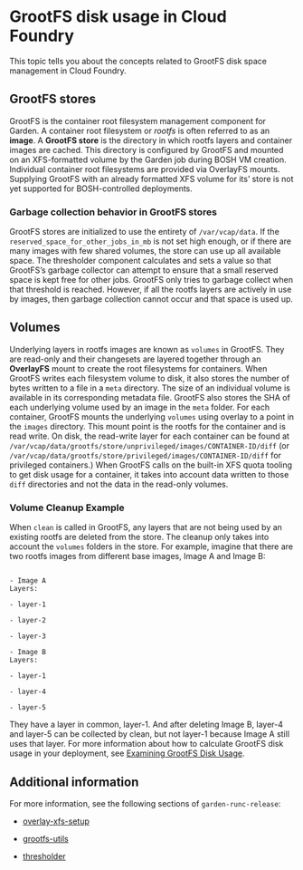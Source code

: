 # GrootFS disk usage in Cloud Foundry
This topic tells you about the concepts related to
GrootFS disk space management in Cloud Foundry.

## GrootFS stores
GrootFS is the container root filesystem management component for Garden.
A container root filesystem or *rootfs* is often referred to as an **image**.
A **GrootFS store** is the directory in which rootfs layers and container images are cached.
This directory is configured by GrootFS and mounted on an XFS-formatted volume by the Garden job during BOSH VM creation.
Individual container root filesystems are provided via OverlayFS mounts.
Supplying GrootFS with an already formatted XFS volume for its’ store is not yet supported for BOSH-controlled deployments.

### Garbage collection behavior in GrootFS stores
GrootFS stores are initialized to use the entirety of `/var/vcap/data`. If the `reserved_space_for_other_jobs_in_mb` is not set high enough,
or if there are many images with few shared volumes, the store can use up all available space.
The thresholder component calculates and sets a value so that GrootFS’s garbage collector can attempt to ensure
that a small reserved space is kept free for other jobs.
GrootFS only tries to garbage collect when that threshold is reached.
However, if all the rootfs layers are actively in use by images, then garbage collection cannot occur and that space is used up.

## Volumes
Underlying layers in rootfs images are known as `volumes` in GrootFS.
They are read-only and their changesets are layered together through an **OverlayFS** mount
to create the root filesystems for containers.
When GrootFS writes each filesystem volume to disk, it also stores the number of bytes written
to a file in a `meta` directory.
The size of an individual volume is available in its corresponding metadata file.
GrootFS also stores the SHA of each underlying volume used by an image in the `meta` folder.
For each container, GrootFS mounts the underlying `volumes` using overlay to a point in the `images` directory.
This mount point is the rootfs for the container and is read write.
On disk, the read-write layer for each container can be found at `/var/vcap/data/grootfs/store/unprivileged/images/CONTAINER-ID/diff` (or `/var/vcap/data/grootfs/store/privileged/images/CONTAINER-ID/diff` for privileged containers.)
When GrootFS calls on the built-in XFS quota tooling to get disk usage for a container,
it takes into account data written to those `diff` directories and not the data in the read-only volumes.

### Volume Cleanup Example
When `clean` is called in GrootFS, any layers that are not being used by an existing rootfs are deleted from the store.
The cleanup only takes into account the `volumes` folders in the store.
For example, imagine that there are two rootfs images from different base images, Image A and Image B:
```

- Image A
Layers:

- layer-1

- layer-2

- layer-3

- Image B
Layers:

- layer-1

- layer-4

- layer-5
```
They have a layer in common, layer-1. And after deleting Image B, layer-4 and layer-5 can be collected by clean,
but not layer-1 because Image A still uses that layer.
For more information about how to calculate GrootFS disk usage in your deployment, see [Examining GrootFS Disk Usage](https://docs.cloudfoundry.org/adminguide/examining_grootfs_disk.html).

## Additional information
For more information, see the following sections of `garden-runc-release`:

* [overlay-xfs-setup](https://github.com/cloudfoundry/garden-runc-release/blob/b4a44c5cabb1570eaeb25b158823cfbd97ae530c/jobs/garden/templates/bin/overlay-xfs-setup#L23-L46)

* [grootfs-utils](https://github.com/cloudfoundry/garden-runc-release/blob/b4a44c5cabb1570eaeb25b158823cfbd97ae530c/jobs/garden/templates/bin/grootfs-utils.erb#L31)

* [thresholder](https://github.com/cloudfoundry/garden-runc-release/blob/b4a44c5cabb1570eaeb25b158823cfbd97ae530c/src/thresholder/main.go)